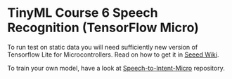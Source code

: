 # TinyML Course 6 Speech Recognition (TensorFlow Micro)

To run test on static data you will need sufficiently new version of Tensorflow Lite for Microcontrollers. Read on how to get it in [Seeed Wiki](https://wiki.seeedstudio.com/Wio-Terminal-TinyML-TFLM-1/#install-the-arduino-tensorflow-lite-library).

To train your own model, have a look at [Speech-to-Intent-Micro](https://github.com/AIWintermuteAI/Speech-to-Intent-Micro) repository.
